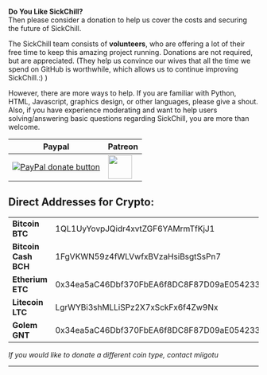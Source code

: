 **Do You Like SickChill?**  
Then please consider a donation to help us cover the costs and securing the future of SickChill.

The SickChill team consists of **volunteers**, who are offering a lot of their free time to keep this amazing project running. Donations are not required, but are appreciated. (They help us convince our wives that all the time we spend on GitHub is worthwhile, which allows us to continue improving SickChill.:) )

However, there are more ways to help. If you are familiar with Python, HTML, Javascript, graphics design, or other languages, please give a shout. Also, if you have experience moderating and want to help users solving/answering basic questions regarding SickChill, you are more than welcome.

| Paypal                                                                                                                                                                                                                                       | Patreon                                                                                                                                                   |
|----------------------------------------------------------------------------------------------------------------------------------------------------------------------------------------------------------------------------------------------|-----------------------------------------------------------------------------------------------------------------------------------------------------------|
| [![PayPal donate button](https://www.paypalobjects.com/en_US/i/btn/btn_donateCC_LG.gif)](https://www.paypal.com/cgi-bin/webscr?cmd=_donations&business=ZAH24NCKDMX2L&item_name=SickChill&currency_code=USD&source=url "Donate using Paypal") | [<img src="https://github.githubassets.com/images/modules/site/icons/funding_platforms/patreon.svg" width="48">](https://patreon.com/SickChill "Patreon") |

## Direct Addresses for Crypto:

|                      |                                            |
|----------------------|--------------------------------------------|
| **Bitcoin BTC**      | 1QL1UyYovpJQidr4xvtZGF6YAMrmTfKjJ1         |
| **Bitcoin Cash BCH** | 1FgVKWN59z4fWLVwfxBVzaHsiBsgtSsPn7         |
| **Etherium ETC**     | 0x34ea5aC46Dbf370FbEA6f8DC8F87D09aE0542333 |
| **Litecoin LTC**     | LgrWYBi3shMLLiSPz2X7xSckFx6f4Zw9Nx         |
| **Golem GNT**        | 0x34ea5aC46Dbf370FbEA6f8DC8F87D09aE0542333 |

_If you would like to donate a different coin type, contact miigotu_

---
